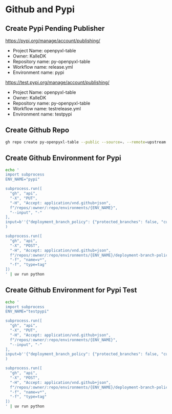 # Github and Pypi

## Create Pypi Pending Publisher

https://pypi.org/manage/account/publishing/
* Project Name: openpyxl-table
* Owner: KalleDK
* Repository name: py-openpyxl-table
* Workflow name: release.yml
* Environment name: pypi

https://test.pypi.org/manage/account/publishing/
* Project Name: openpyxl-table
* Owner: KalleDK
* Repository name: py-openpyxl-table
* Workflow name: testrelease.yml
* Environment name: testpypi

## Create Github Repo
```sh
gh repo create py-openpyxl-table --public --source=. --remote=upstream
```

## Create Github Environment for Pypi

```sh
echo '
import subprocess
ENV_NAME="pypi"

subprocess.run([
  "gh", "api",
  "-X", "PUT",
  "-H", "Accept: application/vnd.github+json",
  f"/repos/:owner/:repo/environments/{ENV_NAME}",
  "--input", "-"
],
input=b''{"deployment_branch_policy": {"protected_branches": false, "custom_branch_policies": true}}''
)

subprocess.run([
  "gh", "api",
  "-X", "POST",
  "-H", "Accept: application/vnd.github+json",
  f"/repos/:owner/:repo/environments/{ENV_NAME}/deployment-branch-policies",
  "-f", "name=v*",
  "-f", "type=tag"
])
' | uv run python
```

## Create Github Environment for Pypi Test

```sh
echo '
import subprocess
ENV_NAME="testpypi"

subprocess.run([
  "gh", "api",
  "-X", "PUT",
  "-H", "Accept: application/vnd.github+json",
  f"/repos/:owner/:repo/environments/{ENV_NAME}",
  "--input", "-"
],
input=b''{"deployment_branch_policy": {"protected_branches": false, "custom_branch_policies": true}}''
)

subprocess.run([
  "gh", "api",
  "-X", "POST",
  "-H", "Accept: application/vnd.github+json",
  f"/repos/:owner/:repo/environments/{ENV_NAME}/deployment-branch-policies",
  "-f", "name=v*",
  "-f", "type=tag"
])
' | uv run python
```